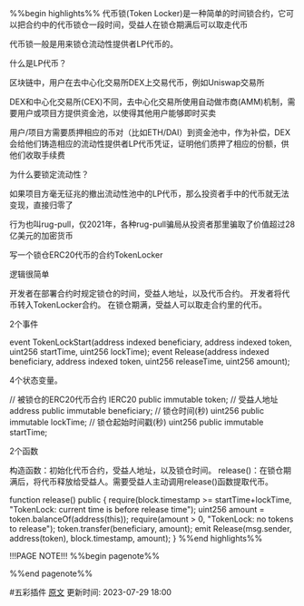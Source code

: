 %%begin highlights%%
代币锁(Token Locker)是一种简单的时间锁合约，它可以把合约中的代币锁仓一段时间，受益人在锁仓期满后可以取走代币

代币锁一般是用来锁仓流动性提供者LP代币的。

什么是LP代币？​

区块链中，用户在去中心化交易所DEX上交易代币，例如Uniswap交易所

DEX和中心化交易所(CEX)不同，去中心化交易所使用自动做市商(AMM)机制，需要用户或项目方提供资金池，以使得其他用户能够即时买卖

用户/项目方需要质押相应的币对（比如ETH/DAI）到资金池中，作为补偿，DEX会给他们铸造相应的流动性提供者LP代币凭证，证明他们质押了相应的份额，供他们收取手续费

为什么要锁定流动性？​

如果项目方毫无征兆的撤出流动性池中的LP代币，那么投资者手中的代币就无法变现，直接归零了

行为也叫rug-pull，仅2021年，各种rug-pull骗局从投资者那里骗取了价值超过28亿美元的加密货币

写一个锁仓ERC20代币的合约TokenLocker

逻辑很简单

开发者在部署合约时规定锁仓的时间，受益人地址，以及代币合约。
开发者将代币转入TokenLocker合约。
在锁仓期满，受益人可以取走合约里的代币。

2个事件

event TokenLockStart(address indexed beneficiary, address indexed token, uint256 startTime, uint256 lockTime);
event Release(address indexed beneficiary, address indexed token, uint256 releaseTime, uint256 amount);

4个状态变量。

// 被锁仓的ERC20代币合约
IERC20 public immutable token;
// 受益人地址
address public immutable beneficiary;
// 锁仓时间(秒)
uint256 public immutable lockTime;
// 锁仓起始时间戳(秒)
uint256 public immutable startTime;

2个函数

构造函数：初始化代币合约，受益人地址，以及锁仓时间。
release()：在锁仓期满后，将代币释放给受益人。需要受益人主动调用release()函数提取代币。

function release() public {
require(block.timestamp >= startTime+lockTime, "TokenLock: current time is before release time");
uint256 amount = token.balanceOf(address(this));
require(amount > 0, "TokenLock: no tokens to release");
token.transfer(beneficiary, amount);
emit Release(msg.sender, address(token), block.timestamp, amount);
}
%%end highlights%%

!!!PAGE NOTE!!!
%%begin pagenote%%

%%end pagenote%%

 #五彩插件 [原文](https://www.wtf.academy/solidity-application/TokenLocker/)
更新时间: 2023-07-29 18:00